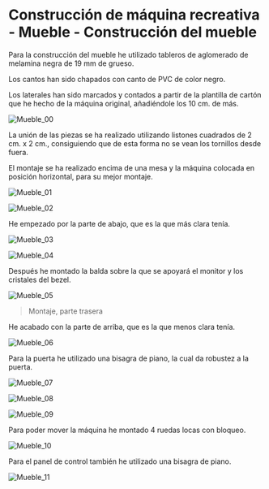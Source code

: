 # Construcción de máquina recreativa - Mueble - Construcción del mueble

Para la construcción del mueble he utilizado tableros de aglomerado de melamina negra  de 19 mm de grueso.

Los cantos han sido chapados con canto de PVC de color negro.

Los laterales han sido marcados y contados a partir de la plantilla de cartón que he hecho de la máquina original, añadiéndole los 10 cm. de más.

![Mueble_00](../imagenes/recreativa/Mueble_00.jpg "Plantilla usada para la máquina")

La unión de las piezas se ha realizado utilizando listones cuadrados de 2 cm. x 2 cm., consiguiendo que de esta forma no se vean los tornillos desde fuera.

El montaje se ha realizado encima de una mesa y la máquina colocada en posición horizontal, para su mejor montaje.

![Mueble_01](../imagenes/recreativa/Mueble_01.jpg "Laterales")

![Mueble_02](../imagenes/recreativa/Mueble_02.jpg "Resto de piezas")

He empezado por la parte de abajo, que es la que más clara tenía.

![Mueble_03](../imagenes/recreativa/Mueble_03.jpg "Inicio del montaje")

![Mueble_04](../imagenes/recreativa/Mueble_04.jpg "Montaje")

Después he montado la balda sobre la que se apoyará el monitor y los cristales del bezel.

![Mueble_05](../imagenes/recreativa/Mueble_05.jpg "Montaje, parte trasera")
> Montaje, parte trasera

He acabado con la parte de arriba, que es la que menos clara tenía.

![Mueble_06](../imagenes/recreativa/Mueble_06.jpg "Montaje, frontal")

Para la puerta he utilizado una bisagra de piano, la cual da robustez a la puerta.

![Mueble_07](../imagenes/recreativa/Mueble_07.jpg "Puerta montada")

![Mueble_08](../imagenes/recreativa/Mueble_08.jpg "Detalle de la bisagra de la puerta")

![Mueble_09](../imagenes/recreativa/Mueble_09.jpg "Puerta cerrada")

Para poder mover la máquina he montado 4 ruedas locas con bloqueo.

![Mueble_10](../imagenes/recreativa/Mueble_10.jpg "Ruedas")

Para el panel de control también he utilizado una bisagra de piano.

![Mueble_11](../imagenes/recreativa/Mueble_11.jpg "Detalle de la bisagra usada para el panel de control")

